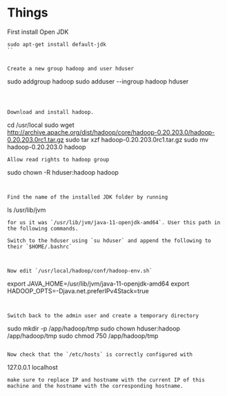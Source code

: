 
# Things

First install Open JDK
```
sudo apt-get install default-jdk
``


Create a new group hadoop and user hduser
```
sudo addgroup hadoop
sudo adduser --ingroup hadoop hduser
```



Download and install hadoop.
```
cd /usr/local
sudo wget http://archive.apache.org/dist/hadoop/core/hadoop-0.20.203.0/hadoop-0.20.203.0rc1.tar.gz
sudo tar xzf hadoop-0.20.203.0rc1.tar.gz
sudo mv hadoop-0.20.203.0 hadoop
```
Allow read rights to hadoop group
```
sudo chown -R hduser:hadoop hadoop
```


Find the name of the installed JDK folder by running 
```
ls /usr/lib/jvm
```
for us it was `/usr/lib/jvm/java-11-openjdk-amd64`. User this path in the following commands.

Switch to the hduser using `su hduser` and append the following to their `$HOME/.bashrc`
```

```


Now edit `/usr/local/hadoop/conf/hadoop-env.sh`
```
export JAVA_HOME=/usr/lib/jvm/java-11-openjdk-amd64
export HADOOP_OPTS=-Djava.net.preferIPv4Stack=true
```


Switch back to the admin user and create a temporary directory
```
sudo mkdir -p /app/hadoop/tmp
sudo chown hduser:hadoop /app/hadoop/tmp
sudo chmod 750 /app/hadoop/tmp
```

Now check that the `/etc/hosts` is correctly configured with
```
127.0.0.1 localhost
<IP> <hostname>
```
make sure to replace IP and hostname with the current IP of this machine and the hostname with the corresponding hostname.

